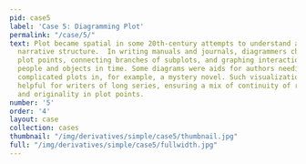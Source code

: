```yaml
---
pid: case5
label: 'Case 5: Diagramming Plot'
permalink: "/case/5/"
text: Plot became spatial in some 20th-century attempts to understand and schematize
  narrative structure.  In writing manuals and journals, diagrammers charted major
  plot points, connecting branches of subplots, and graphing interactions between
  people and objects in time. Some diagrams were aids for authors needing to organize
  complicated plots in, for example, a mystery novel. Such visualizations were particularly
  helpful for writers of long series, ensuring a mix of continuity of relationships
  and originality in plot points.
number: '5'
order: '4'
layout: case
collection: cases
thumbnail: "/img/derivatives/simple/case5/thumbnail.jpg"
full: "/img/derivatives/simple/case5/fullwidth.jpg"
---
```

